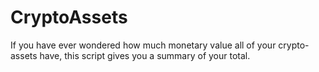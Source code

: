 # CryptoAssets
If you have ever wondered how much monetary value all of your crypto-assets have, this script gives you a summary of your total.
